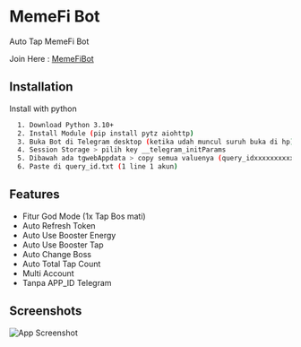 ﻿
# MemeFi Bot
Auto Tap MemeFi Bot  

Join Here : [MemeFiBot]()


## Installation

Install with python

```bash
  1. Download Python 3.10+
  2. Install Module (pip install pytz aiohttp)
  3. Buka Bot di Telegram desktop (ketika udah muncul suruh buka di hp) > inspect > Application
  4. Session Storage > pilih key __telegram_initParams
  5. Dibawah ada tgwebAppdata > copy semua valuenya (query_idxxxxxxxxxxxx) FULL COPY !
  6. Paste di query_id.txt (1 line 1 akun)
```


## Features
- Fitur God Mode (1x Tap Bos mati)
- Auto Refresh Token
- Auto Use Booster Energy 
- Auto Use Booster Tap 
- Auto Change Boss 
- Auto Total Tap Count
- Multi Account
- Tanpa APP_ID Telegram

## Screenshots

![App Screenshot](https://i.ibb.co.com/7vsVvDW/turbo.gif)


